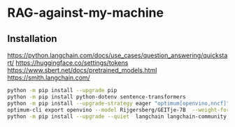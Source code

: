 # RAG-against-my-machine

## Installation

<https://python.langchain.com/docs/use_cases/question_answering/quickstart/>
<https://huggingface.co/settings/tokens>
<https://www.sbert.net/docs/pretrained_models.html>
<https://smith.langchain.com/>

```bash
python -m pip install --upgrade pip
python -m pip install python-dotenv sentence-transformers
python -m pip install --upgrade-strategy eager "optimum[openvino,nncf]"
optimum-cli export openvino --model Rijgersberg/GEITje-7B  --weight-format int4 ./ov_model_dir
python -m pip install --upgrade --quiet  langchain langchain-community langchainhub langchain-openai langchain-chroma bs4
```
